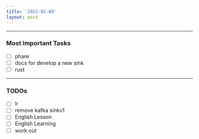 ```yaml
---
title: '2022-02-09'
layout: post
---
```


---
### Most Important Tasks

- [ ] phare
- [ ] docs for develop a new sink
- [ ] rust

---

### TODOs
- [ ] lr
- [ ] remove kafka sinkv1
- [ ] English Lesson
- [ ] English Learning
- [ ] work out
